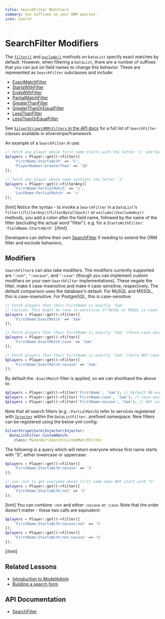 ```yaml
---
title: SearchFilter Modifiers
summary: Use suffixes on your ORM queries.
icon: search
---
```


# SearchFilter Modifiers

The [`filter()`](api:SilverStripe\ORM\DataList::filter()) and [`exclude()`](api:SilverStripe\ORM\DataList::exclude()) methods on `DataList` specify exact matches by default. However, when filtering a `DataList`, there are a number of suffixes that
you can put on field names to change this behavior. These are represented as `SearchFilter` subclasses and include:

 * [ExactMatchFilter](api:SilverStripe\ORM\Filters\ExactMatchFilter)
 * [StartsWithFilter](api:SilverStripe\ORM\Filters\StartsWithFilter)
 * [EndsWithFilter](api:SilverStripe\ORM\Filters\EndsWithFilter) 
 * [PartialMatchFilter](api:SilverStripe\ORM\Filters\PartialMatchFilter)
 * [GreaterThanFilter](api:SilverStripe\ORM\Filters\GreaterThanFilter)
 * [GreaterThanOrEqualFilter](api:SilverStripe\ORM\Filters\GreaterThanOrEqualFilter)
 * [LessThanFilter](api:SilverStripe\ORM\Filters\LessThanFilter)
 * [LessThanOrEqualFilter](api:SilverStripe\ORM\Filters\LessThanOrEqualFilter)

See [`SilverStripe\ORM\Filters` in the API docs](api:SilverStripe\ORM\Filters) for a full list of `SearchFilter` classes available in silverstripe/framework.

An example of a `SearchFilter` in use:

```php
// fetch any player whose first name starts with the letter 'S' and has a PlayerNumber greater than 10
$players = Player::get()->filter([
    'FirstName:StartsWith' => 'S',
    'PlayerNumber:GreaterThan' => '10'
]);

// fetch any player whose name contains the letter 'z'
$players = Player::get()->filterAny([
    'FirstName:PartialMatch' => 'z',
    'LastName:PartialMatch' => 'z'
]);
```

[hint]
Notice the syntax - to invoke a `SearchFilter` in a `DataList`'s `filter()`/`filterAny()`/`filterByCallback()` or `exclude()`/`excludeAny()` methods, you add a colon after the field name, followed by the name of the filter (excluding the actual word "filter"). e.g. for a `StartsWithFilter`: `'FieldName:StartsWith'`
[/hint]

Developers can define their own [SearchFilter](api:SilverStripe\ORM\Filters\SearchFilter) if needing to extend the ORM filter and exclude behaviors.

## Modifiers

`SearchFilter`s can also take modifiers. The modifiers currently supported are `":not"`, `":nocase"`, and
`":case"` (though you can implement custom modifiers on your own `SearchFilter` implementations). These negate the filter, make it case-insensitive and make it case-sensitive, respectively. The default
comparison uses the database's default. For MySQL and MSSQL, this is case-insensitive. For PostgreSQL, this is
case-sensitive.

```php
// Fetch players that their FirstName is exactly 'Sam'
// Caution: This might be case in-sensitive if MySQL or MSSQL is used
$players = Player::get()->filter([
    'FirstName:ExactMatch' => 'Sam'
]);

// Fetch players that their FirstName is exactly 'Sam' (force case-sensitive)
$players = Player::get()->filter([
    'FirstName:ExactMatch:case' => 'Sam'
]);

// Fetch players that their FirstName is exactly 'Sam' (force NOT case-sensitive)
$players = Player::get()->filter([
    'FirstName:ExactMatch:nocase' => 'Sam'
]);
```

By default the `:ExactMatch` filter is applied, so we can shorthand the above to:
```php
$players = Player::get()->filter('FirstName', 'Sam'); // Default DB engine behaviour
$players = Player::get()->filter('FirstName:case', 'Sam'); // case-sensitive
$players = Player::get()->filter('FirstName:nocase', 'Sam'); // NOT case-sensitive
```

Note that all search filters (e.g. `:PartialMatch`) refer to services registered with [`Injector`](api:SilverStripe\Core\Injector\Injector)
within the `DataListFilter.` prefixed namespace. New filters can be registered using the below yml
config:

```yaml
SilverStripe\Core\Injector\Injector:
  DataListFilter.CustomMatch:
    class: MyVendor\Search\CustomMatchFilter
```

The following is a query which will return everyone whose first name starts with "S", either lowercase or uppercase:

```php
$players = Player::get()->filter([
    'FirstName:StartsWith:nocase' => 'S'
]);

// use :not to get everyone whose first name does NOT start with "S"
$players = Player::get()->filter([
    'FirstName:StartsWith:not' => 'S'
]);
```

[hint]
You can combine `:not` and either `:nocase` or `:case`. Note that the order doesn't matter - these two calls are equivalent:

```php
$players = Player::get()->filter([
    'FirstName:StartsWith:nocase:not' => 'S'
]);
$players = Player::get()->filter([
    'FirstName:StartsWith:not:nocase' => 'S'
]);
```
[/hint]

## Related Lessons
* [Introduction to ModelAdmin](https://www.silverstripe.org/learn/lessons/v4/introduction-to-modeladmin-1)
* [Building a search form](https://www.silverstripe.org/learn/lessons/v4/building-a-search-form-1)

## API Documentation

* [SearchFilter](api:SilverStripe\ORM\Filters\SearchFilter)
